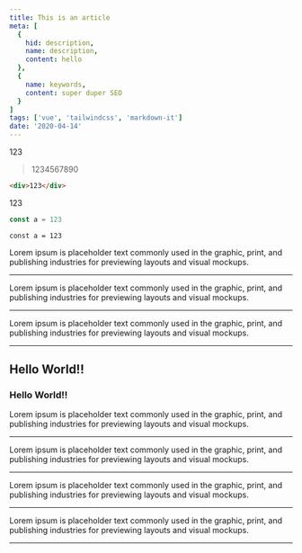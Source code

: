 ```yaml
---
title: This is an article
meta: [
  {
    hid: description,
    name: description,
    content: hello
  },
  {
    name: keywords,
    content: super duper SEO
  }
]
tags: ['vue', 'tailwindcss', 'markdown-it']
date: '2020-04-14'
---
```



123

> 1234567890

```html
<div>123</div>
```

123

```js
const a = 123
```

```
const a = 123
```

Lorem ipsum is placeholder text commonly used in the graphic, print, and publishing industries for previewing layouts and visual mockups.

---

Lorem ipsum is placeholder text commonly used in the graphic, print, and publishing industries for previewing layouts and visual mockups.

---

Lorem ipsum is placeholder text commonly used in the graphic, print, and publishing industries for previewing layouts and visual mockups.

---

## Hello World!!

### Hello World!!

Lorem ipsum is placeholder text commonly used in the graphic, print, and publishing industries for previewing layouts and visual mockups.

---

Lorem ipsum is placeholder text commonly used in the graphic, print, and publishing industries for previewing layouts and visual mockups.

---

Lorem ipsum is placeholder text commonly used in the graphic, print, and publishing industries for previewing layouts and visual mockups.

---

Lorem ipsum is placeholder text commonly used in the graphic, print, and publishing industries for previewing layouts and visual mockups.

---
